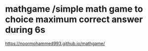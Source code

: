 # mathgame /simple math game to choice maximum correct answer during 6s 
https://noormohammed993.github.io/mathgame/
